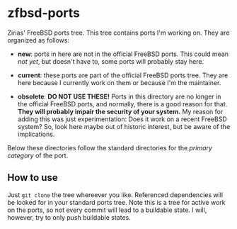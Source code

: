 # zfbsd-ports
Zirias' FreeBSD ports tree. This tree contains ports I'm working on.
They are organized as follows:

 - **new**: ports in here are not in the official FreeBSD ports.
   This could mean *not yet*, but doesn't have to, some ports will probably
   stay here.

 - **current**: these ports are part of the official FreeBSD ports tree.
   They are here because I currently work on them or because I'm the maintainer.

 - **obsolete**: **DO NOT USE THESE!** Ports in this directory are no longer in
   the official FreeBSD ports, and normally, there is a good reason for that.
   **They will probably impair the security of your system.** My reason for
   adding this was just experimentation: Does it work on a recent FreeBSD system?
   So, look here maybe out of historic interest, but be aware of the implications.

Below these directories follow the standard directories for the *primary category*
of the port.

## How to use
Just `git clone` the tree whereever you like. Referenced dependencies will be
looked for in your standard ports tree. Note this is a tree for active work on
the ports, so not every commit will lead to a buildable state. I will, however,
try to only push buildable states.
